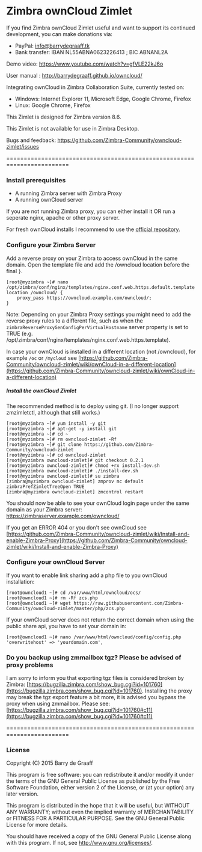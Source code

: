 Zimbra ownCloud Zimlet
==========

If you find Zimbra ownCloud Zimlet useful and want to support its continued development, you can make donations via:
- PayPal: info@barrydegraaff.tk
- Bank transfer: IBAN NL55ABNA0623226413 ; BIC ABNANL2A

Demo video: https://www.youtube.com/watch?v=gfVLE22kJ6o

User manual : http://barrydegraaff.github.io/owncloud/

Integrating ownCloud in Zimbra Collaboration Suite, currently tested on:
- Windows: Internet Explorer 11, Microsoft Edge, Google Chrome, Firefox
- Linux: Google Chrome, Firefox

This Zimlet is designed for Zimbra version 8.6.

This Zimlet is not available for use in Zimbra Desktop.

Bugs and feedback: https://github.com/Zimbra-Community/owncloud-zimlet/issues

========================================================================

### Install prerequisites
  - A running Zimbra server with Zimbra Proxy
  - A running ownCloud server
  
If you are not running Zimbra proxy, you can either install it OR run a seperate nginx, apache or other proxy server.

For fresh ownCloud installs I recommend to use the [official repository](https://download.owncloud.org/download/repositories/stable/owncloud/).


### Configure your Zimbra Server
Add a reverse proxy on your Zimbra to access ownCloud in the same domain. Open the template file and add the /owncloud location before the final `}`. 

    [root@myzimbra ~]# nano /opt/zimbra/conf/nginx/templates/nginx.conf.web.https.default.template
    location /owncloud/ {
        proxy_pass https://owncloud.example.com/owncloud/;
    }

Note: Depending on your Zimbra Proxy settings you might need to add the reverse proxy rules to a different file, such as when the `zimbraReverseProxyGenConfigPerVirtualHostname` server property is set to TRUE (e.g. /opt/zimbra/conf/nginx/templates/nginx.conf.web.https.template). 

In case your ownCloud is installed in a different location (not /owncloud), for example `/oc` or `/mycloud` see 
[https://github.com/Zimbra-Community/owncloud-zimlet/wiki/ownCloud-in-a-different-location](https://github.com/Zimbra-Community/owncloud-zimlet/wiki/ownCloud-in-a-different-location)
    
##### Install the ownCloud Zimlet
The recommended method is to deploy using git. (I no longer support zmzimletctl, although that still works.)

    [root@myzimbra ~]# yum install -y git 
    [root@myzimbra ~]# apt-get -y install git
    [root@myzimbra ~]# cd ~
    [root@myzimbra ~]# rm owncloud-zimlet -Rf
    [root@myzimbra ~]# git clone https://github.com/Zimbra-Community/owncloud-zimlet
    [root@myzimbra ~]# cd owncloud-zimlet
    [root@myzimbra owncloud-zimlet]# git checkout 0.2.1
    [root@myzimbra owncloud-zimlet]# chmod +rx install-dev.sh
    [root@myzimbra owncloud-zimlet]# ./install-dev.sh
    [root@myzimbra owncloud-zimlet]# su zimbra
    [zimbra@myzimbra owncloud-zimlet] zmprov mc default zimbraPrefZimletTreeOpen TRUE
    [zimbra@myzimbra owncloud-zimlet] zmcontrol restart

You should now be able to see your ownCloud login page under the same domain as your Zimbra server: https://zimbraserver.example.com/owncloud/ 

If you get an ERROR 404 or you don't see ownCloud see 
[https://github.com/Zimbra-Community/owncloud-zimlet/wiki/Install-and-enable-Zimbra-Proxy](https://github.com/Zimbra-Community/owncloud-zimlet/wiki/Install-and-enable-Zimbra-Proxy)

### Configure your ownCloud Server

If you want to enable link sharing add a php file to you ownCloud installation:

    [root@owncloud1 ~]# cd /var/www/html/owncloud/ocs/
    [root@owncloud1 ~]# rm -Rf zcs.php
    [root@owncloud1 ~]# wget https://raw.githubusercontent.com/Zimbra-Community/owncloud-zimlet/master/php/zcs.php

If your ownCloud server does not return the correct domain when using the public share api, you have to set your domain in:

    [root@owncloud1 ~]# nano /var/www/html/owncloud/config/config.php   
    'overwritehost' => 'yourdomain.com',    

### Do you backup using zmmailbox tgz? Please be advised of proxy problems

I am sorry to inform you that exporting tgz files is considered broken by Zimbra: [https://bugzilla.zimbra.com/show_bug.cgi?id=101760](https://bugzilla.zimbra.com/show_bug.cgi?id=101760). 
Installing the proxy may break the tgz export feature a bit more, it is advised you bypass the proxy when using zmmailbox. Please see: [https://bugzilla.zimbra.com/show_bug.cgi?id=101760#c11](https://bugzilla.zimbra.com/show_bug.cgi?id=101760#c11)





========================================================================

### License

Copyright (C) 2015  Barry de Graaff

This program is free software: you can redistribute it and/or modify
it under the terms of the GNU General Public License as published by
the Free Software Foundation, either version 2 of the License, or
(at your option) any later version.

This program is distributed in the hope that it will be useful,
but WITHOUT ANY WARRANTY; without even the implied warranty of
MERCHANTABILITY or FITNESS FOR A PARTICULAR PURPOSE.  See the
GNU General Public License for more details.

You should have received a copy of the GNU General Public License
along with this program.  If not, see http://www.gnu.org/licenses/.
